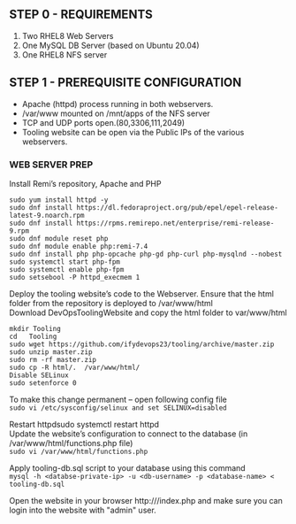 ## STEP 0 - REQUIREMENTS
1. Two RHEL8 Web Servers
2. One MySQL DB Server (based on Ubuntu 20.04)
3. One RHEL8 NFS server
## STEP 1 - PREREQUISITE CONFIGURATION
- Apache (httpd) process running in both webservers.
- /var/www mounted on /mnt/apps of the NFS server
- TCP and UDP ports open.(80,3306,111,2049)
- Tooling website can be open via the Public IPs of the various webservers.

### WEB SERVER PREP
Install Remi’s repository, Apache and PHP
```
sudo yum install httpd -y 
sudo dnf install https://dl.fedoraproject.org/pub/epel/epel-release-latest-9.noarch.rpm 
sudo dnf install https://rpms.remirepo.net/enterprise/remi-release-9.rpm 
sudo dnf module reset php
sudo dnf module enable php:remi-7.4 
sudo dnf install php php-opcache php-gd php-curl php-mysqlnd --nobest
sudo systemctl start php-fpm 
sudo systemctl enable php-fpm
sudo setsebool -P httpd_execmem 1
```

Deploy the tooling website’s code to the Webserver. Ensure that the html folder from the repository is deployed to /var/www/html<br>
Download  DevOpsToolingWebsite and copy the html folder to var/www/html <br>
```
mkdir Tooling 
cd   Tooling
sudo wget https://github.com/ifydevops23/tooling/archive/master.zip
sudo unzip master.zip 
sudo rm -rf master.zip   
sudo cp -R html/.  /var/www/html/ 
Disable SELinux 
sudo setenforce 0
```
To make this change permanent – open following config file<br>
`sudo vi /etc/sysconfig/selinux and set SELINUX=disabled` <br>


Restart httpdsudo systemctl restart httpd<br>
Update the website’s configuration to connect to the database (in /var/www/html/functions.php file)<br>
`sudo vi /var/www/html/functions.php`

Apply tooling-db.sql script to your database using this command <br>
`mysql -h <databse-private-ip> -u <db-username> -p <database-name> < tooling-db.sql`<br>


Open the website in your browser http://<Public-IP-Address>/index.php and make sure you can login into the website with "admin" user.
